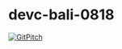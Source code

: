 # devc-bali-0818
[![GitPitch](https://gitpitch.com/assets/badge.svg)](https://gitpitch.com/ktutnik/devc-bali-0818)
